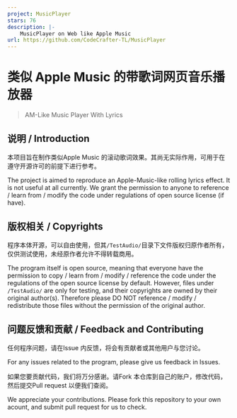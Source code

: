 ```yaml
---
project: MusicPlayer
stars: 76
description: |-
    MusicPlayer on Web like Apple Music
url: https://github.com/CodeCrafter-TL/MusicPlayer
---
```


<!-- Title -->
# 类似 Apple Music 的带歌词网页音乐播放器

> AM-Like Music Player With Lyrics

<!-- Shelds -->
<!-- Reserved for stats-->

## 说明 / Introduction
本项目旨在制作类似Apple Music 的滚动歌词效果。其尚无实际作用，可用于在遵守开源许可的前提下进行参考。

The project is aimed to reproduce an Apple-Music-like rolling lyrics effect. It is not useful at all currently. We grant the permission to anyone to reference / learn from / modify the code under regulations of open source license (if have).

## 版权相关 / Copyrights
程序本体开源，可以自由使用，但其`/TestAudio/`目录下文件版权归原作者所有，仅供测试使用，未经原作者允许不得转载商用。

The program itself is open source, meaning that everyone have the permission to copy / learn from / modify / reference the code under the regulations of the open source license by default. However, files under `/TestAudio/` are only for testing, and their copyrights are owned by their original author(s). Therefore please DO NOT reference / modify / redistribute those files without the permission of the original author.

## 问题反馈和贡献 / Feedback and Contributing
任何程序问题，请在Issue 内反馈，将会有贡献者或其他用户与您讨论。

For any issues related to the program, please give us feedback in Issues.

如果您要贡献代码，我们将万分感谢。请Fork 本仓库到自己的账户，修改代码，然后提交Pull request 以便我们查阅。

We appreciate your contributions. Please fork this repository to your own acount, and submit pull request for us to check.
